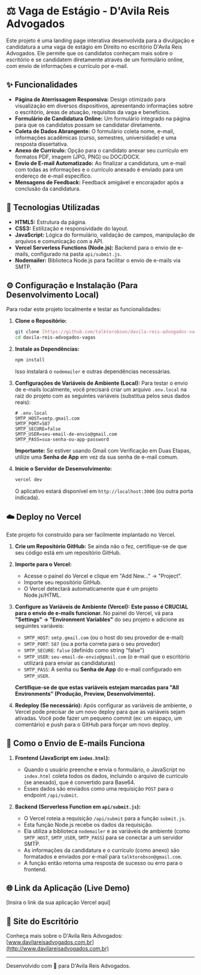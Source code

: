 # ⚖️ Vaga de Estágio - D'Avila Reis Advogados

Este projeto é uma landing page interativa desenvolvida para a divulgação e candidatura a uma vaga de estágio em Direito no escritório D'Avila Reis Advogados. Ele permite que os candidatos conheçam mais sobre o escritório e se candidatem diretamente através de um formulário online, com envio de informações e currículo por e-mail.

## ✨ Funcionalidades

* **Página de Aterrissagem Responsiva:** Design otimizado para visualização em diversos dispositivos, apresentando informações sobre o escritório, áreas de atuação, requisitos da vaga e benefícios.
* **Formulário de Candidatura Online:** Um formulário integrado na página para que os candidatos possam se candidatar diretamente.
* **Coleta de Dados Abrangente:** O formulário coleta nome, e-mail, informações acadêmicas (curso, semestres, universidade) e uma resposta dissertativa.
* **Anexo de Currículo:** Opção para o candidato anexar seu currículo em formatos PDF, imagem (JPG, PNG) ou DOC/DOCX.
* **Envio de E-mail Automatizado:** Ao finalizar a candidatura, um e-mail com todas as informações e o currículo anexado é enviado para um endereço de e-mail específico.
* **Mensagens de Feedback:** Feedback amigável e encorajador após a conclusão da candidatura.

## 🚀 Tecnologias Utilizadas

* **HTML5:** Estrutura da página.
* **CSS3:** Estilização e responsividade do layout.
* **JavaScript:** Lógica do formulário, validação de campos, manipulação de arquivos e comunicação com a API.
* **Vercel Serverless Functions (Node.js):** Backend para o envio de e-mails, configurado na pasta `api/submit.js`.
* **Nodemailer:** Biblioteca Node.js para facilitar o envio de e-mails via SMTP.

## ⚙️ Configuração e Instalação (Para Desenvolvimento Local)

Para rodar este projeto localmente e testar as funcionalidades:

1.  **Clone o Repositório:**
    ```bash
    git clone [https://github.com/talktorobson/davila-reis-advogados-vagas.git](https://github.com/talktorobson/davila-reis-advogados-vagas.git)
    cd davila-reis-advogados-vagas
    ```

2.  **Instale as Dependências:**
    ```bash
    npm install
    ```
    Isso instalará o `nodemailer` e outras dependências necessárias.

3.  **Configurações de Variáveis de Ambiente (Local):**
    Para testar o envio de e-mails localmente, você precisará criar um arquivo `.env.local` na raiz do projeto com as seguintes variáveis (substitua pelos seus dados reais):

    ```env
    # .env.local
    SMTP_HOST=smtp.gmail.com
    SMTP_PORT=587
    SMTP_SECURE=false
    SMTP_USER=seu-email-de-envio@gmail.com
    SMTP_PASS=sua-senha-ou-app-password
    ```
    **Importante:** Se estiver usando Gmail com Verificação em Duas Etapas, utilize uma **Senha de App** em vez da sua senha de e-mail comum.

4.  **Inicie o Servidor de Desenvolvimento:**
    ```bash
    vercel dev
    ```
    O aplicativo estará disponível em `http://localhost:3000` (ou outra porta indicada).

## ☁️ Deploy no Vercel

Este projeto foi construído para ser facilmente implantado no Vercel.

1.  **Crie um Repositório GitHub:** Se ainda não o fez, certifique-se de que seu código está em um repositório GitHub.
2.  **Importe para o Vercel:**
    * Acesse o painel do Vercel e clique em "Add New..." -> "Project".
    * Importe seu repositório GitHub.
    * O Vercel detectará automaticamente que é um projeto Node.js/HTML.

3.  **Configure as Variáveis de Ambiente (Vercel):**
    **Este passo é CRUCIAL para o envio de e-mails funcionar.**
    No painel do Vercel, vá para **"Settings" -> "Environment Variables"** do seu projeto e adicione as seguintes variáveis:

    * `SMTP_HOST`: `smtp.gmail.com` (ou o host do seu provedor de e-mail)
    * `SMTP_PORT`: `587` (ou a porta correta para o seu provedor)
    * `SMTP_SECURE`: `false` (definido como string "false")
    * `SMTP_USER`: `seu-email-de-envio@gmail.com` (o e-mail que o escritório utilizará para enviar as candidaturas)
    * `SMTP_PASS`: A senha ou **Senha de App** do e-mail configurado em `SMTP_USER`.

    **Certifique-se de que estas variáveis estejam marcadas para "All Environments" (Produção, Preview, Desenvolvimento).**

4.  **Redeploy (Se necessário):** Após configurar as variáveis de ambiente, o Vercel pode precisar de um novo deploy para que as variáveis sejam ativadas. Você pode fazer um pequeno commit (ex: um espaço, um comentário) e push para o GitHub para forçar um novo deploy.

## 📧 Como o Envio de E-mails Funciona

1.  **Frontend (JavaScript em `index.html`):**
    * Quando o usuário preenche e envia o formulário, o JavaScript no `index.html` coleta todos os dados, incluindo o arquivo de currículo (se anexado), que é convertido para Base64.
    * Esses dados são enviados como uma requisição `POST` para o endpoint `/api/submit`.

2.  **Backend (Serverless Function em `api/submit.js`):**
    * O Vercel roteia a requisição `/api/submit` para a função `submit.js`.
    * Esta função Node.js recebe os dados da requisição.
    * Ela utiliza a biblioteca `nodemailer` e as variáveis de ambiente (como `SMTP_HOST`, `SMTP_USER`, `SMTP_PASS`) para se conectar a um servidor SMTP.
    * As informações da candidatura e o currículo (como anexo) são formatados e enviados por e-mail para `talktorobson@gmail.com`.
    * A função então retorna uma resposta de sucesso ou erro para o frontend.

## 🌐 Link da Aplicação (Live Demo)

[Insira o link da sua aplicação Vercel aqui]

## 🏢 Site do Escritório

Conheça mais sobre o D'Avila Reis Advogados:
[www.davilareisadvogados.com.br](http://www.davilareisadvogados.com.br)

---

Desenvolvido com 💙 para D'Avila Reis Advogados.
